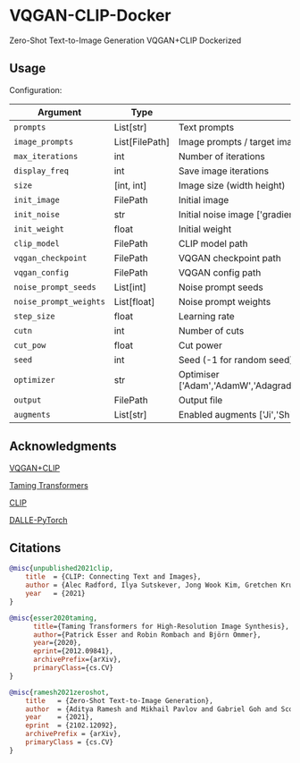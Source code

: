 # VQGAN-CLIP-Docker

Zero-Shot Text-to-Image Generation VQGAN+CLIP Dockerized

## Usage

Configuration:

| Argument               | Type           | Descriptions                                                              |
|------------------------|----------------|---------------------------------------------------------------------------|
| `prompts`              | List[str]      | Text prompts                                                              |
| `image_prompts`        | List[FilePath] | Image prompts / target image path                                         |
| `max_iterations`       | int            | Number of iterations                                                      |
| `display_freq`         | int            | Save image iterations                                                     |
| `size`                 | [int, int]     | Image size (width height)                                                 |
| `init_image`           | FilePath       | Initial image                                                             |
| `init_noise`           | str            | Initial noise image ['gradient','pixels']                                 |
| `init_weight`          | float          | Initial weight                                                            |
| `clip_model`           | FilePath       | CLIP model path                                                           |
| `vqgan_checkpoint`     | FilePath       | VQGAN checkpoint path                                                     |
| `vqgan_config`         | FilePath       | VQGAN config path                                                         |
| `noise_prompt_seeds`   | List[int]      | Noise prompt seeds                                                        |
| `noise_prompt_weights` | List[float]    | Noise prompt weights                                                      |
| `step_size`            | float          | Learning rate                                                             |
| `cutn`                 | int            | Number of cuts                                                            |
| `cut_pow`              | float          | Cut power                                                                 |
| `seed`                 | int            | Seed (-1 for random seed)                                                 |
| `optimizer`            | str            | Optimiser ['Adam','AdamW','Adagrad','Adamax','DiffGrad','AdamP','RAdam']  |
| `output`               | FilePath       | Output file                                                               |
| `augments`             | List[str]      | Enabled augments ['Ji','Sh','Gn','Pe','Ro','Af','Et','Ts','Cr','Er','Re'] |

## Acknowledgments

[VQGAN+CLIP](https://github.com/nerdyrodent/VQGAN-CLIP)

[Taming Transformers](https://github.com/CompVis/taming-transformers)

[CLIP](https://github.com/openai/CLIP)

[DALLE-PyTorch](https://github.com/lucidrains/DALLE-pytorch)

## Citations

```bibtex
@misc{unpublished2021clip,
    title  = {CLIP: Connecting Text and Images},
    author = {Alec Radford, Ilya Sutskever, Jong Wook Kim, Gretchen Krueger, Sandhini Agarwal},
    year   = {2021}
}
```

```bibtex
@misc{esser2020taming,
      title={Taming Transformers for High-Resolution Image Synthesis},
      author={Patrick Esser and Robin Rombach and Björn Ommer},
      year={2020},
      eprint={2012.09841},
      archivePrefix={arXiv},
      primaryClass={cs.CV}
}
```

```bibtex
@misc{ramesh2021zeroshot,
    title   = {Zero-Shot Text-to-Image Generation},
    author  = {Aditya Ramesh and Mikhail Pavlov and Gabriel Goh and Scott Gray and Chelsea Voss and Alec Radford and Mark Chen and Ilya Sutskever},
    year    = {2021},
    eprint  = {2102.12092},
    archivePrefix = {arXiv},
    primaryClass = {cs.CV}
}
```
